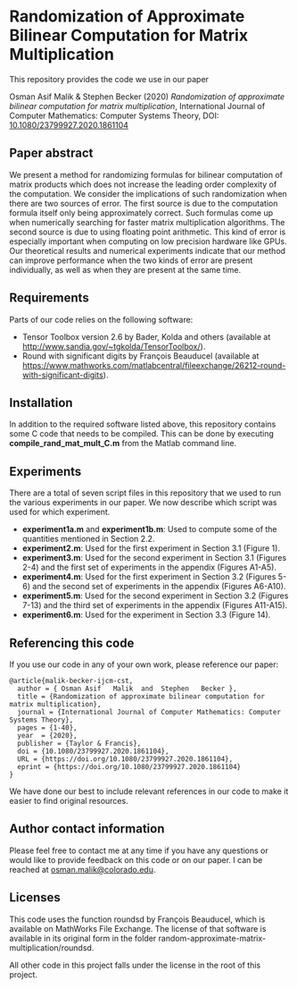 # Randomization of Approximate Bilinear Computation for Matrix Multiplication
This repository provides the code we use in our paper 

Osman Asif Malik & Stephen Becker (2020) *Randomization of approximate bilinear computation for matrix multiplication*, International Journal of Computer Mathematics: Computer Systems Theory, DOI: [10.1080/23799927.2020.1861104](https://doi.org/10.1080/23799927.2020.1861104)

## Paper abstract
We present a method for randomizing formulas for bilinear computation of matrix products which does not increase the leading order complexity of the computation. We consider the implications of such randomization when there are two sources of error. The first source is due to the computation formula itself only being approximately correct. Such formulas come up when numerically searching for faster matrix multiplication algorithms. The second source is due to using floating point arithmetic. This kind of error is especially important when computing on low precision hardware like GPUs. Our theoretical results and numerical experiments indicate that our method can improve performance when the two kinds of error are present individually, as well as when they are present at the same time.

## Requirements
Parts of our code relies on the following software:
* Tensor Toolbox version 2.6 by Bader, Kolda and others (available at http://www.sandia.gov/~tgkolda/TensorToolbox/).
* Round with significant digits by François Beauducel (available at https://www.mathworks.com/matlabcentral/fileexchange/26212-round-with-significant-digits).

## Installation
In addition to the required software listed above, this repository contains some C code that needs to be compiled. This can be done by executing **compile_rand_mat_mult_C.m** from the Matlab command line.

## Experiments
There are a total of seven script files in this repository that we used to run the various experiments in our paper. We now describe which script was used for which experiment.
* **experiment1a.m** and **experiment1b.m**: Used to compute some of the quantities mentioned in Section 2.2.
* **experiment2.m**: Used for the first experiment in Section 3.1 (Figure 1).
* **experiment3.m**: Used for the second experiment in Section 3.1 (Figures 2-4) and the first set of experiments in the appendix (Figures A1-A5).
* **experiment4.m**: Used for the first experiment in Section 3.2 (Figures 5-6) and the second set of experiments in the appendix (Figures A6-A10).
* **experiment5.m**: Used for the second experiment in Section 3.2 (Figures 7-13) and the third set of experiments in the appendix (Figures A11-A15).
* **experiment6.m**: Used for the experiment in Section 3.3 (Figure 14).

## Referencing this code
If you use our code in any of your own work, please reference our paper:
```
@article{malik-becker-ijcm-cst,
  author = { Osman Asif   Malik  and  Stephen   Becker },
  title = {Randomization of approximate bilinear computation for matrix multiplication},
  journal = {International Journal of Computer Mathematics: Computer Systems Theory},
  pages = {1-40},
  year  = {2020},
  publisher = {Taylor & Francis},
  doi = {10.1080/23799927.2020.1861104},
  URL = {https://doi.org/10.1080/23799927.2020.1861104},
  eprint = {https://doi.org/10.1080/23799927.2020.1861104}
}
```

We have done our best to include relevant references in our code to make it easier to find original resources.

## Author contact information
Please feel free to contact me at any time if you have any questions or would like to provide feedback on this code or on our paper. I can be reached at osman.malik@colorado.edu.

## Licenses
This code uses the function roundsd by François Beauducel, which is available on MathWorks File Exchange. The license of that software is available in its original form in the folder random-approximate-matrix-multiplication/roundsd.

All other code in this project falls under the license in the root of this project.
